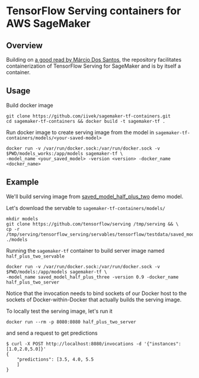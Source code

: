 # TensorFlow Serving containers for AWS SageMaker

## Overview

Building on [a good read by Márcio Dos Santos](https://medium.com/ml-bytes/how-to-create-a-tensorflow-serving-container-for-aws-sagemaker-4853842c9751),
the repository facilitates containerization of TensorFlow Serving for SageMaker and is by itself a container.

## Usage

Build docker image
```
git clone https://github.com/iivek/sagemaker-tf-containers.git
cd sagemaker-tf-containers && docker build -t sagemaker-tf .
```

Run docker image to create serving image from the model in `sagemaker-tf-containers/models/<your-saved-model>`
```
docker run -v /var/run/docker.sock:/var/run/docker.sock -v $PWD/models_works:/app/models sagemaker-tf \
-model_name <your_saved_model> -version <version> -docker_name <docker_name>
```


## Example
We'll build serving image from [saved_model_half_plus_two](https://www.tensorflow.org/tfx/serving/docker) demo model.

Let's download the servable to `sagemaker-tf-containers/models/`
```
mkdir models
git clone https://github.com/tensorflow/serving /tmp/serving && \
cp -r /tmp/serving/tensorflow_serving/servables/tensorflow/testdata/saved_model_half_plus_three ./models
```
Running the `sagemaker-tf` container to build server image named `half_plus_two_servable` 
```
docker run -v /var/run/docker.sock:/var/run/docker.sock -v $PWD/models:/app/models sagemaker-tf \
-model_name saved_model_half_plus_three -version 0.9 -docker_name half_plus_two_server
```
Notice that the invocation needs to bind sockets of our Docker host to the sockets of Docker-within-Docker that actually builds the
serving image.

To locally test the serving image, let's run it
```
docker run --rm -p 8080:8080 half_plus_two_server
```
and send a request to get predictions
```
$ curl -X POST http://localhost:8080/invocations -d '{"instances": [1.0,2.0,5.0]}'   
{
    "predictions": [3.5, 4.0, 5.5
    ]
}
```
